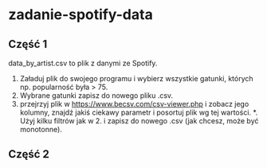 # zadanie-spotify-data
## Część 1
data_by_artist.csv to plik z danymi ze Spotify. 
1. Załaduj plik do swojego programu i wybierz wszystkie gatunki, których np. popularność była > 75. 
2. Wybrane gatunki zapisz do nowego pliku .csv. 
3. przejrzyj plik w https://www.becsv.com/csv-viewer.php i zobacz jego kolumny, znajdź jakiś ciekawy parametr i posortuj plik wg tej wartości.
*. Użyj kilku filtrów jak w 2. i zapisz do nowego .csv (jak chcesz, może być monotonne).
## Część 2
